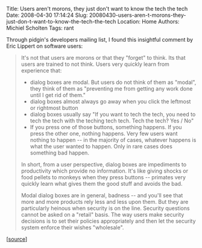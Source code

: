 Title: Users aren't morons, they just don't want to know the tech the tech
Date: 2008-04-30 17:14:24
Slug: 20080430-users-aren-t-morons-they-just-don-t-want-to-know-the-tech-the-tech
Location: Home
Authors: Michiel Scholten
Tags: rant

<p>Through pidgin's developers mailing list, I found this insightful comment by Eric Lippert on software users:</p>

<blockquote>
<p>It's not that users are morons or that they "forget" to think. Its that users are trained to not think. Users very quickly learn from experience that:</p>

<ul>
<li>dialog boxes are modal. But users do not think of them as "modal", they think of them as "preventing me from getting any work done until I get rid of them."</li>

<li>dialog boxes almost always go away when you click the leftmost or rightmost button</li>

<li>dialog boxes usually say "If you want to tech the tech, you need to tech the tech with the teching tech tech. Tech the tech? Yes / No"</li>

<li>If you press one of those buttons, something happens. If you press the other one, nothing happens. Very few users want nothing to happen -- in the majority of cases, whatever happens is what the user wanted to happen. Only in rare cases does something bad happen.</li>
</ul>

<p>In short, from a user perspective, dialog boxes are impediments to productivity which provide no information. It's like giving shocks or food pellets to monkeys when they press buttons -- primates very quickly learn what gives them the good stuff and avoids the bad.</p>

<p>Modal dialog boxes are in general, badness -- and you'll see that more and more products rely less and less upon them. But they are particularly heinous when security is on the line. Security questions cannot be asked on a "retail" basis. The way users make security decisions is to set their policies appropriately and then let the security system enforce their wishes "wholesale".</p>
</blockquote>

<p>[<a href="http://blogs.msdn.com/ptorr/archive/2004/01/19/60352.aspx#60731">source</a>]</p>